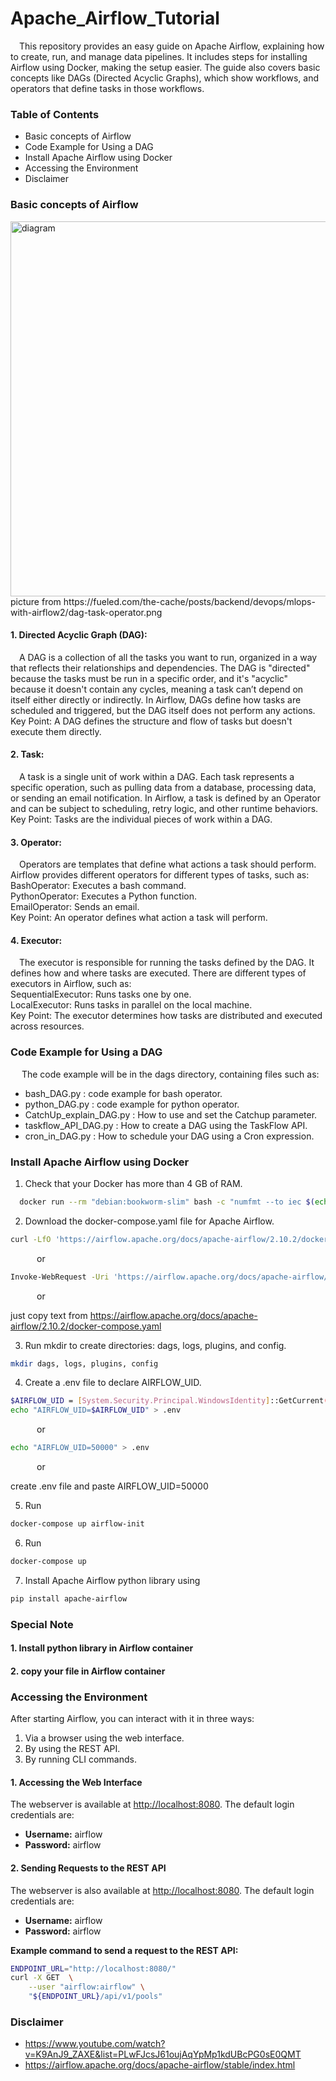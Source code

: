 
# Apache_Airflow_Tutorial
&emsp;This repository provides an easy guide on Apache Airflow, explaining how to create, run, and manage data pipelines. It includes steps for installing Airflow using Docker, making the setup easier. The guide also covers basic concepts like DAGs (Directed Acyclic Graphs), which show workflows, and operators that define tasks in those workflows.

### Table of Contents
 - Basic concepts of Airflow
 - Code Example for Using a DAG
 - Install Apache Airflow using Docker
 - Accessing the Environment
 - Disclaimer

### Basic concepts of Airflow
<img src="https://fueled.com/the-cache/posts/backend/devops/mlops-with-airflow2/dag-task-operator.png" alt="diagram" width="600" />
picture from https://fueled.com/the-cache/posts/backend/devops/mlops-with-airflow2/dag-task-operator.png

#### 1. Directed Acyclic Graph (DAG):
&emsp;A DAG is a collection of all the tasks you want to run, organized in a way that reflects their relationships and dependencies. The DAG is "directed" because the tasks must be run in a specific order, and it's "acyclic" because it doesn't contain any cycles, meaning a task can’t depend on itself either directly or indirectly. In Airflow, DAGs define how tasks are scheduled and triggered, but the DAG itself does not perform any actions.<br>
Key Point: A DAG defines the structure and flow of tasks but doesn't execute them directly.
#### 2. Task:
&emsp;A task is a single unit of work within a DAG. Each task represents a specific operation, such as pulling data from a database, processing data, or sending an email notification. In Airflow, a task is defined by an Operator and can be subject to scheduling, retry logic, and other runtime behaviors.<br>
Key Point: Tasks are the individual pieces of work within a DAG.
#### 3. Operator:
&emsp;Operators are templates that define what actions a task should perform. Airflow provides different operators for different types of tasks, such as: <br>
BashOperator: Executes a bash command.<br>
PythonOperator: Executes a Python function.<br>
EmailOperator: Sends an email.<br>
Key Point: An operator defines what action a task will perform.
#### 4. Executor:
&emsp;The executor is responsible for running the tasks defined by the DAG. It defines how and where tasks are executed. There are different types of executors in Airflow, such as:<br>
SequentialExecutor: Runs tasks one by one.<br>
LocalExecutor: Runs tasks in parallel on the local machine.<br>
Key Point: The executor determines how tasks are distributed and executed across resources.

### Code Example for Using a DAG
&emsp; The code example will be in the dags directory, containing files such as:<br>
- bash_DAG.py : code example for bash operator.<br>
- python_DAG.py : code example for python operator.<br>
- CatchUp_explain_DAG.py : How to use and set the Catchup parameter.<br>
- taskflow_API_DAG.py : How to create a DAG using the TaskFlow API.<br>
- cron_in_DAG.py : How to schedule your DAG using a Cron expression.<br>

### Install Apache Airflow using Docker
1. Check that your Docker has more than 4 GB of RAM.
```bash
  docker run --rm "debian:bookworm-slim" bash -c "numfmt --to iec $(echo $(($(getconf _PHYS_PAGES) * $(getconf PAGE_SIZE))))"
```
2. Download the docker-compose.yaml file for Apache Airflow.
```bash
curl -LfO 'https://airflow.apache.org/docs/apache-airflow/2.10.2/docker-compose.yaml'
```
&emsp;&emsp;&emsp;or
```bash
Invoke-WebRequest -Uri 'https://airflow.apache.org/docs/apache-airflow/2.10.2/docker-compose.yaml' -OutFile 'docker-compose.yaml'
```
&emsp;&emsp;&emsp;or 

just copy text from https://airflow.apache.org/docs/apache-airflow/2.10.2/docker-compose.yaml

3. Run mkdir to create directories: dags, logs, plugins, and config.
```bash
mkdir dags, logs, plugins, config
```
4. Create a .env file to declare AIRFLOW_UID.
```bash
$AIRFLOW_UID = [System.Security.Principal.WindowsIdentity]::GetCurrent().User.Value
echo "AIRFLOW_UID=$AIRFLOW_UID" > .env
```
&emsp;&emsp;&emsp;or
```bash
echo "AIRFLOW_UID=50000" > .env
```
&emsp;&emsp;&emsp;or 

create .env file and paste AIRFLOW_UID=50000

5. Run
```bash
docker-compose up airflow-init
```
6. Run 
```bash
docker-compose up
```
7. Install Apache Airflow python library using
```bash
pip install apache-airflow
```
### Special Note
#### 1. Install python library in Airflow container
#### 2. copy your file in Airflow container

### Accessing the Environment
After starting Airflow, you can interact with it in three ways:

1. Via a browser using the web interface.
2. By using the REST API.
3. By running CLI commands.

#### 1. Accessing the Web Interface

The webserver is available at [http://localhost:8080](http://localhost:8080). The default login credentials are:
- **Username:** airflow
- **Password:** airflow

#### 2. Sending Requests to the REST API

The webserver is also available at [http://localhost:8080](http://localhost:8080). The default login credentials are:
- **Username:** airflow
- **Password:** airflow

**Example command to send a request to the REST API:**
```bash
ENDPOINT_URL="http://localhost:8080/"
curl -X GET  \
    --user "airflow:airflow" \
    "${ENDPOINT_URL}/api/v1/pools"
```
### Disclaimer
 - https://www.youtube.com/watch?v=K9AnJ9_ZAXE&list=PLwFJcsJ61oujAqYpMp1kdUBcPG0sE0QMT
 - https://airflow.apache.org/docs/apache-airflow/stable/index.html



